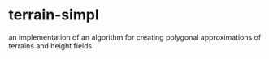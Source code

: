 # terrain-simpl
an implementation of an algorithm for creating polygonal approximations of terrains and height fields

